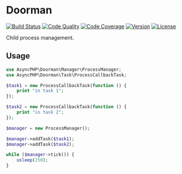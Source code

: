# Doorman

[![Build Status](http://img.shields.io/travis/asyncphp/doorman.svg?style=flat-square)](https://travis-ci.org/asyncphp/doorman)
[![Code Quality](http://img.shields.io/scrutinizer/g/asyncphp/doorman.svg?style=flat-square)](https://scrutinizer-ci.com/g/asyncphp/doorman)
[![Code Coverage](http://img.shields.io/scrutinizer/coverage/g/asyncphp/doorman.svg?style=flat-square)](https://scrutinizer-ci.com/g/asyncphp/doorman)
[![Version](http://img.shields.io/packagist/v/asyncphp/doorman.svg?style=flat-square)](https://packagist.org/packages/asyncphp/doorman)
[![License](http://img.shields.io/packagist/l/asyncphp/doorman.svg?style=flat-square)](license.md)

Child process management.

## Usage

```php
use AsyncPHP\Doorman\Manager\ProcessManager;
use AsyncPHP\Doorman\Task\ProcessCallbackTask;

$task1 = new ProcessCallbackTask(function () {
    print "in task 1";
});

$task2 = new ProcessCallbackTask(function () {
    print "in task 2";
});

$manager = new ProcessManager();

$manager->addTask($task1);
$manager->addTask($task2);

while ($manager->tick()) {
    usleep(250);
}
```
